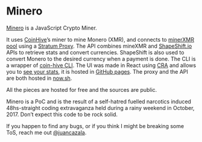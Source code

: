 # Minero

[Minero](http://minero.pw) is a JavaScript Crypto Miner. 

It uses [CoinHive](https://coinhive.com)’s miner to mine Monero (XMR), and connects to [minerXMR pool](https://minexmr.com) using a [Stratum Proxy](https://github.com/cazala/coin-hive-stratum). The API combines mineXMR and [ShapeShift.io](https://shapeshift.io) APIs to retrieve stats and convert currencies. ShapeShift is also used to convert Monero to the desired currency when a payment is done. The CLI is a wrapper of [coin-hive CLI](https://github.com/cazala/coin-hive). The UI was made in React using [CRA](https://github.com/facebookincubator/create-react-app) and allows you to [see your stats](https://minero.pw/#/currencies/BTC/addresses/176sh81PQupUsFyX6hNL2PTYydSuL7Wu73), it is hosted in [GitHub pages](https://github.com/mineropw/mineropw.github.io). The proxy and the API are both hosted in [now.sh](https://zeit.co/now).

All the pieces are hosted for free and the sources are public.

Minero is a PoC and is the result of a self-hatred fuelled narcotics induced 48hs-straight coding extravaganza held during a rainy weekend in October, 2017. Don’t expect this code to be rock solid.

If you happen to find any bugs, or if you think I might be breaking some ToS, reach me out [@juancazala](https://twitter.com/juancazala).
